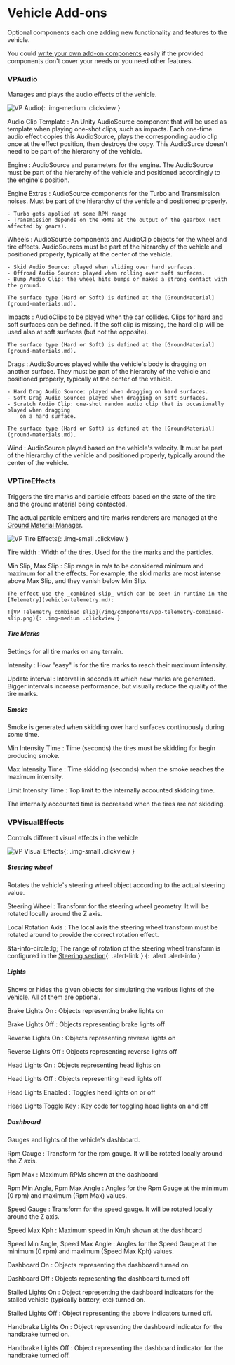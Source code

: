 # Vehicle Add-ons

Optional components each one adding new functionality and features to the vehicle.

You could [write your own add-on components](../advanced/custom-addons.md) easily if the provided
components don't cover your needs or you need other features.

### VPAudio

Manages and plays the audio effects of the vehicle.

![VP Audio](/img/components/vpp-audio.png){: .img-medium .clickview }

Audio Clip Template
:	An Unity AudioSource component that will be used as template when playing one-shot clips, such
	as impacts. Each one-time audio effect copies this AudioSource, plays the corresponding
	audio clip once at the effect position, then destroys the copy. This AudioSurce doesn't
	need to be part of the hierarchy of the vehicle.

Engine
:	AudioSource and parameters for the engine. The AudioSource must be part of the hierarchy of the
	vehicle and positioned accordingly to the engine's position.

Engine Extras
:	AudioSource components for the Turbo and Transmission noises. Must be part of the hierarchy of
	the vehicle and positioned properly.

	- Turbo gets applied at some RPM range
	- Transmission depends on the RPMs at the output of the gearbox (not affected by gears).

Wheels
:	AudioSource components and AudioClip objects for the wheel and tire effects. AudioSources must
	be part of the hierarchy of the vehicle and positioned properly, typically at the center of the
	vehicle.

	- Skid Audio Source: played when sliding over hard surfaces.
	- Offroad Audio Source: played when rolling over soft surfaces.
	- Bump Audio Clip: the wheel hits bumps or makes a strong contact with the ground.

	The surface type (Hard or Soft) is defined at the [GroundMaterial](ground-materials.md).

Impacts
:	AudioClips to be played when the car collides. Clips for hard and soft surfaces can be defined.
	If the soft clip is missing, the hard clip will be used also at soft surfaces (but not the
	opposite).

	The surface type (Hard or Soft) is defined at the [GroundMaterial](ground-materials.md).

Drags
:	AudioSources played while the vehicle's body is dragging on another surface. They must be
	part of the hierarchy of the vehicle and positioned properly, typically at the center of the
	vehicle.

	- Hard Drag Audio Source: played when dragging on hard surfaces.
	- Soft Drag Audio Source: played when dragging on soft surfaces.
	- Scratch Audio Clip: one-shot random audio clip that is occasionally played when dragging
		on a hard surface.

	The surface type (Hard or Soft) is defined at the [GroundMaterial](ground-materials.md).

Wind
:	AudioSource played based on the vehicle's velocity. It must be part of the hierarchy of the
	vehicle and positioned properly, typically around the center of the vehicle.

### VPTireEffects

Triggers the tire marks and particle effects based on the state of the tire and the ground material
being contacted.

The actual particle emitters and tire marks renderers are managed at the [Ground Material Manager](ground-materials.md).

![VP Tire Effects](/img/components/vpp-tire-effects-inspector.png){: .img-small .clickview }

Tire width
:	Width of the tires. Used for the tire marks and the particles.

Min Slip, Max Slip
:	Slip range in m/s to be considered minimum and maximum for all the effects. For example, the
	skid marks are most intense above Max Slip, and they vanish below Min Slip.

	The effect use the _combined slip_ which can be seen in runtime in the [Telemetry](vehicle-telemetry.md):

	![VP Telemetry combined slip](/img/components/vpp-telemetry-combined-slip.png){: .img-medium .clickview }

##### Tire Marks

Settings for all tire marks on any terrain.

Intensity
:	How "easy" is for the tire marks to reach their maximum intensity.

Update interval
:	Interval in seconds at which new marks are generated. Bigger intervals increase performance, but
	visually reduce the quality of the tire marks.

##### Smoke

Smoke is generated when skidding over hard surfaces continuously during some time.

Min Intensity Time
:	Time (seconds) the tires must be skidding for begin producing smoke.

Max Intensity Time
:	Time skidding (seconds) when the smoke reaches the maximum intensity.

Limit Intensity Time
:	Top limit to the internally accounted skidding time.

The internally accounted time is decreased when the tires are not skidding.

### VPVisualEffects

Controls different visual effects in the vehicle

![VP Visual Effects](/img/components/vpp-visual-effects-inspector.png){: .img-small .clickview }

##### Steering wheel

Rotates the vehicle's steering wheel object according to the actual steering value.

Steering Wheel
:	Transform for the steering wheel geometry. It will be rotated locally around the Z axis.

Local Rotation Axis
:	The local axis the steering wheel transform must be rotated around to provide the correct
	rotation effect.

&fa-info-circle:lg; The range of rotation of the steering wheel transform is configured in the
	[Steering section](/blocks/steering){: .alert-link }
{: .alert .alert-info }

##### Lights

Shows or hides the given objects for simulating the various lights of the vehicle. All of them
are optional.

Brake Lights On
:	Objects representing brake lights on

Brake Lights Off
:	Objects representing brake lights off

Reverse Lights On
:	Objects representing reverse lights on

Reverse Lights Off
:	Objects representing reverse lights off

Head Lights On
:	Objects representing head lights on

Head Lights Off
:	Objects representing head lights off

Head Lights Enabled
:	Toggles head lights on or off

Head Lights Toggle Key
:	Key code for toggling head lights on and off

##### Dashboard

Gauges and lights of the vehicle's dashboard.

Rpm Gauge
:	Transform for the rpm gauge. It will be rotated locally around the Z axis.

Rpm Max
:	Maximum RPMs shown at the dashboard

Rpm Min Angle, Rpm Max Angle
:	Angles for the Rpm Gauge at the minimum (0 rpm) and maximum (Rpm Max) values.

Speed Gauge
:	Transform for the speed gauge. It will be rotated locally around the Z axis.

Speed Max Kph
:	Maximum speed in Km/h shown at the dashboard

Speed Min Angle, Speed Max Angle
:	Angles for the Speed Gauge at the minimum (0 rpm) and maximum (Speed Max Kph) values.

Dashboard On
:	Objects representing the dashboard turned on

Dashboard Off
:	Objects representing the dashboard turned off

Stalled Lights On
:	Object representing the dashboard indicators for the stalled vehicle (typically battery, etc)
	turned on.

Stalled Lights Off
:	Object representing the above indicators turned off.

Handbrake Lights On
:	Object representing the dashboard indicator for the handbrake turned on.

Handbrake Lights Off
:	Object representing the dashboard indicator for the handbrake turned off.
